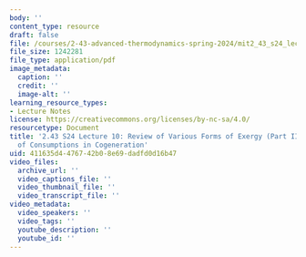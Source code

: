 ```yaml
---
body: ''
content_type: resource
draft: false
file: /courses/2-43-advanced-thermodynamics-spring-2024/mit2_43_s24_lec10.pdf
file_size: 1242281
file_type: application/pdf
image_metadata:
  caption: ''
  credit: ''
  image-alt: ''
learning_resource_types:
- Lecture Notes
license: https://creativecommons.org/licenses/by-nc-sa/4.0/
resourcetype: Document
title: '2.43 S24 Lecture 10: Review of Various Forms of Exergy (Part II); Allocation
  of Consumptions in Cogeneration'
uid: 411635d4-4767-42b0-8e69-dadfd0d16b47
video_files:
  archive_url: ''
  video_captions_file: ''
  video_thumbnail_file: ''
  video_transcript_file: ''
video_metadata:
  video_speakers: ''
  video_tags: ''
  youtube_description: ''
  youtube_id: ''
---
```

